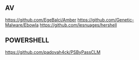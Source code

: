 AV
---

https://github.com/EgeBalci/Amber
https://github.com/Genetic-Malware/Ebowla
https://github.com/lesnuages/hershell


POWERSHELL
---
https://github.com/padovah4ck/PSByPassCLM
